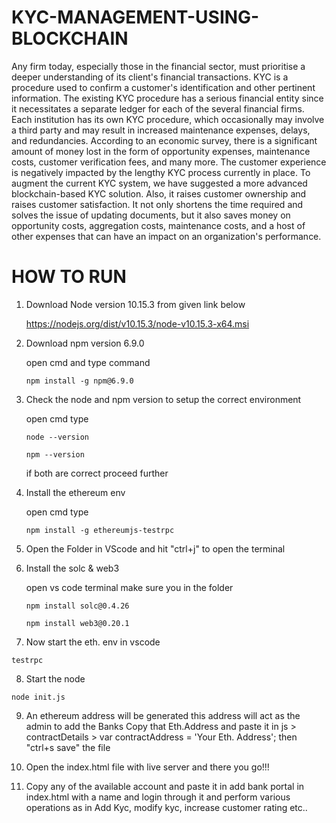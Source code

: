 # KYC-MANAGEMENT-USING-BLOCKCHAIN

Any firm today, especially those in the financial sector, must prioritise a deeper understanding of its client's financial transactions. KYC is a procedure used to confirm a customer's identification and other pertinent information. The existing KYC procedure has a serious financial entity since it necessitates a separate ledger for each of the several financial firms.
Each institution has its own KYC procedure, which occasionally may involve a third party and may result in increased maintenance expenses, delays, and redundancies. According to an economic survey, there is a significant amount of money lost in the form of opportunity expenses, maintenance costs, customer verification fees, and many more. The customer experience is negatively impacted by the lengthy KYC process currently in place. To augment the current KYC system, we have suggested a more advanced blockchain-based KYC solution.
Also, it raises customer ownership and raises customer satisfaction. It not only shortens the time required and solves the issue of updating documents, but it also saves money on opportunity costs, aggregation costs, maintenance costs, and a host of other expenses that can have an impact on an organization's performance.

# HOW TO RUN 

1. Download Node version 10.15.3 from given link below

   https://nodejs.org/dist/v10.15.3/node-v10.15.3-x64.msi

2. Download npm version 6.9.0 

   open cmd and type command
   ```
   npm install -g npm@6.9.0
   ```

3. Check the node and npm version to setup the correct environment 

   open cmd type
   ```
   node --version 
   ```
   ```
   npm --version 
   ```
   if both are correct proceed further
   
4. Install the ethereum env 

   open cmd type 
   ```
   npm install -g ethereumjs-testrpc
   ```
   
5. Open the Folder in VScode and hit "ctrl+j" to open the terminal 

6. Install the solc & web3 

   open vs code terminal make sure you in the folder 
   
   ```
   npm install solc@0.4.26
   ```
   ``` 
   npm install web3@0.20.1
   ```
   
 7. Now start the eth. env in vscode
 
  ```
  testrpc
  ```
  
 8. Start the node 
 
   ```
   node init.js
   ```
   
 9. An ethereum address will be generated this address will act as the admin to add the Banks Copy that Eth.Address and paste it in 
 js > contractDetails > var contractAddress = 'Your Eth. Address'; then "ctrl+s save" the file
 
 10. Open the index.html file with live server and there you go!!!


 11. Copy any of the available account and paste it in add bank portal in index.html with a name and login through it and perform various operations as in Add Kyc,     modify kyc, increase customer rating etc..
  
 
